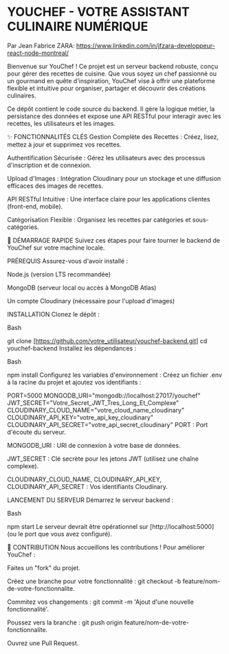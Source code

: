 
# YOUCHEF - VOTRE ASSISTANT CULINAIRE NUMÉRIQUE
 Par Jean Fabrice ZARA: https://www.linkedin.com/in/jfzara-developpeur-react-node-montreal/


Bienvenue sur YouChef ! Ce projet est un serveur backend robuste, conçu pour gérer des recettes de cuisine. Que vous soyez un chef passionné ou un gourmand en quête d'inspiration, YouChef vise à offrir une plateforme flexible et intuitive pour organiser, partager et découvrir des créations culinaires.

Ce dépôt contient le code source du backend. Il gère la logique métier, la persistance des données et expose une API RESTful pour interagir avec les recettes, les utilisateurs et les images.

✨ FONCTIONNALITÉS CLÉS
Gestion Complète des Recettes : Créez, lisez, mettez à jour et supprimez vos recettes.

Authentification Sécurisée : Gérez les utilisateurs avec des processus d'inscription et de connexion.

Upload d'Images : Intégration Cloudinary pour un stockage et une diffusion efficaces des images de recettes.

API RESTful Intuitive : Une interface claire pour les applications clientes (front-end, mobile).

Catégorisation Flexible : Organisez les recettes par catégories et sous-catégories.

🚀 DÉMARRAGE RAPIDE
Suivez ces étapes pour faire tourner le backend de YouChef sur votre machine locale.

PRÉREQUIS
Assurez-vous d'avoir installé :

Node.js (version LTS recommandée)

MongoDB (serveur local ou accès à MongoDB Atlas)

Un compte Cloudinary (nécessaire pour l'upload d'images)

INSTALLATION
Clonez le dépôt :

Bash

git clone [https://github.com/votre_utilisateur/youchef-backend.git]
cd youchef-backend
Installez les dépendances :

Bash

npm install
Configurez les variables d'environnement :
Créez un fichier .env à la racine du projet et ajoutez vos identifiants :

PORT=5000
MONGODB_URI="mongodb://localhost:27017/youchef"
JWT_SECRET="Votre_Secret_JWT_Tres_Long_Et_Complexe"
CLOUDINARY_CLOUD_NAME="votre_cloud_name_cloudinary"
CLOUDINARY_API_KEY="votre_api_key_cloudinary"
CLOUDINARY_API_SECRET="votre_api_secret_cloudinary"
PORT : Port d'écoute du serveur.

MONGODB_URI : URI de connexion à votre base de données.

JWT_SECRET : Clé secrète pour les jetons JWT (utilisez une chaîne complexe).

CLOUDINARY_CLOUD_NAME, CLOUDINARY_API_KEY, CLOUDINARY_API_SECRET : Vos identifiants Cloudinary.

LANCEMENT DU SERVEUR
Démarrez le serveur backend :

Bash

npm start
Le serveur devrait être opérationnel sur [http://localhost:5000] (ou le port que vous avez configuré).

🤝 CONTRIBUTION
Nous accueillons les contributions ! Pour améliorer YouChef :

Faites un "fork" du projet.

Créez une branche pour votre fonctionnalité : git checkout -b feature/nom-de-votre-fonctionnalite.

Commitez vos changements : git commit -m 'Ajout d\'une nouvelle fonctionnalité'.

Poussez vers la branche : git push origin feature/nom-de-votre-fonctionnalite.

Ouvrez une Pull Request.
